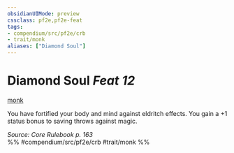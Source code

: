 ```yaml
---
obsidianUIMode: preview
cssclass: pf2e,pf2e-feat
tags:
- compendium/src/pf2e/crb
- trait/monk
aliases: ["Diamond Soul"]
---
```

# Diamond Soul  *Feat 12*  
[monk](/rules/traits/monk.md)  


You have fortified your body and mind against eldritch effects. You gain a +1 status bonus to saving throws against magic.

*Source: Core Rulebook p. 163*  
%% #compendium/src/pf2e/crb #trait/monk %%